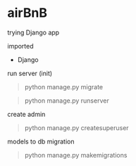 # airBnB

trying Django app

imported

- Django

run server (init)

> python manage.py migrate

> python manage.py runserver

create admin

> python manage.py createsuperuser

models to db migration

> python manage.py makemigrations
